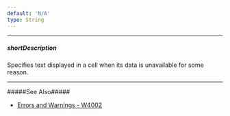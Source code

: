 ```yaml
---
default: 'N/A'
type: String
---
```

---
##### shortDescription
Specifies text displayed in a cell when its data is unavailable for some reason.

---
#####See Also#####
- [Errors and Warnings - W4002](/api-reference/30%20Data%20Layer/zz%20Errors%20and%20Warnings/W4002.md '/Documentation/ApiReference/Data_Layer/Errors_and_Warnings/#W4002')